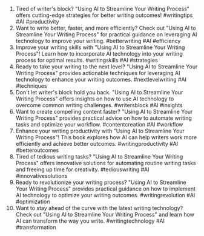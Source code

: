 1. Tired of writer's block? "Using AI to Streamline Your Writing Process" offers cutting-edge strategies for better writing outcomes! #writingtips #AI #productivity
2. Want to write better, faster, and more efficiently? Check out "Using AI to Streamline Your Writing Process" for practical guidance on leveraging AI technology to improve your writing. #betterwriting #AI #efficiency
3. Improve your writing skills with "Using AI to Streamline Your Writing Process"! Learn how to incorporate AI technology into your writing process for optimal results. #writingskills #AI #strategies
4. Ready to take your writing to the next level? "Using AI to Streamline Your Writing Process" provides actionable techniques for leveraging AI technology to enhance your writing outcomes. #nextlevelwriting #AI #techniques
5. Don't let writer's block hold you back. "Using AI to Streamline Your Writing Process" offers insights on how to use AI technology to overcome common writing challenges. #writersblock #AI #insights
6. Want to create compelling content faster? "Using AI to Streamline Your Writing Process" provides practical advice on how to automate writing tasks and optimize your workflow. #contentcreation #AI #workflow
7. Enhance your writing productivity with "Using AI to Streamline Your Writing Process"! This book explores how AI can help writers work more efficiently and achieve better outcomes. #writingproductivity #AI #betteroutcomes
8. Tired of tedious writing tasks? "Using AI to Streamline Your Writing Process" offers innovative solutions for automating routine writing tasks and freeing up time for creativity. #tediouswriting #AI #innovativesolutions
9. Ready to revolutionize your writing process? "Using AI to Streamline Your Writing Process" provides practical guidance on how to implement AI technology to optimize your writing outcomes. #writingrevolution #AI #optimization
10. Want to stay ahead of the curve with the latest writing technology? Check out "Using AI to Streamline Your Writing Process" and learn how AI can transform the way you write. #writingtechnology #AI #transformation
